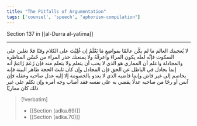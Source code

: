 ```yaml
---
title: "The Pitfalls of Argumentation"
tags: ['counsel', 'speech', "aphorism-compilation"]
---
```


 Section 137 in [[al-Durra al-yatīma]]

---
لا يُعجبنك العالم ما لم يكُن عالمًا بمواضِعِ مَا يَعْلَمُ إن غُلِبْتَ على الكلام وقتًا فلا تغلبن على السكوت فإنَّه لعله يكون المراءَ واعرفْهُ ولا يمنعنك حذر المراء من حُسْن المناظرة والمجادلة واعلم أن المماري هو الذي لا يحب أن يتعلم ولا يتعلم منه فإن زَعَمَ زَاعِمٌ أنه إنما يجادل في الباطل عن الحق فإن المجادل  وإن كان ثابتَ الحجة ظاهر البينة  فإنه يخاصم إلى غير قاض وإنما قاضيه الذي لا يعدو بالخصومة إلا إليه عدل صاحبه وعقله فإن آنس أو رجَا من صاحبه عدلًا يقضي به على نفسه فقد أصاب وجه أمره وإن تكلم على غير ذلك كان مماريًا

> [!verbatim]
> - [[Section (adka.69)]]
> - [[Section (adka.70)]]
